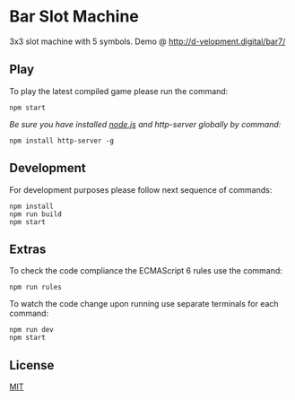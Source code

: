 # Bar Slot Machine

3x3 slot machine with 5 symbols. Demo @ http://d-velopment.digital/bar7/

## Play

To play the latest compiled game please run the command:

```
npm start
```
*Be sure you have installed [node.js](http://nodejs.org) and http-server globally by command:*
```
npm install http-server -g
```

## Development

For development purposes please follow next sequence of commands:

```
npm install
npm run build
npm start
```

## Extras

To check the code compliance the ECMAScript 6 rules use the command:

```
npm run rules
```
To watch the code change upon running use separate terminals for each command:

```
npm run dev
npm start
```

## License
[MIT](https://choosealicense.com/licenses/mit/)
